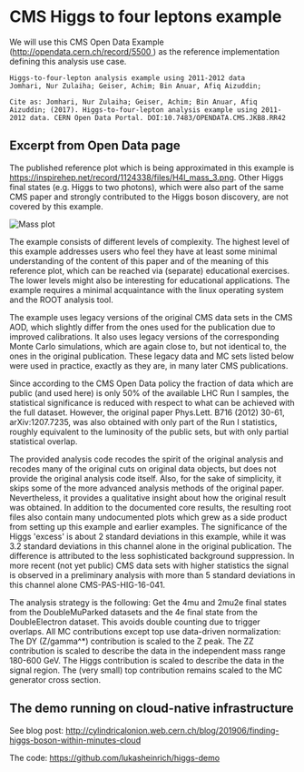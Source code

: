 # CMS Higgs to four leptons example

We will use this CMS Open Data Example ([http://opendata.cern.ch/record/5500 ](http://opendata.cern.ch/record/5500) )
as the reference implementation defining this analysis use case. 

```
Higgs-to-four-lepton analysis example using 2011-2012 data
Jomhari, Nur Zulaiha; Geiser, Achim; Bin Anuar, Afiq Aizuddin;

Cite as: Jomhari, Nur Zulaiha; Geiser, Achim; Bin Anuar, Afiq Aizuddin; (2017). Higgs-to-four-lepton analysis example using 2011-2012 data. CERN Open Data Portal. DOI:10.7483/OPENDATA.CMS.JKB8.RR42
```

## Excerpt from Open Data page

The published reference plot which is being approximated in this example is https://inspirehep.net/record/1124338/files/H4l_mass_3.png. Other Higgs final states (e.g. Higgs to two photons), which were also part of the same CMS paper and strongly contributed to the Higgs boson discovery, are not covered by this example.

![Mass plot](https://inspirehep.net/record/1124338/files/H4l_mass_v3.png)

The example consists of different levels of complexity. The highest level of this example addresses users who feel they have at least some minimal understanding of the content of this paper and of the meaning of this reference plot, which can be reached via (separate) educational exercises. The lower levels might also be interesting for educational applications. The example requires a minimal acquaintance with the linux operating system and the ROOT analysis tool.

The example uses legacy versions of the original CMS data sets in the CMS AOD, which slightly differ from the ones used for the publication due to improved calibrations. It also uses legacy versions of the corresponding Monte Carlo simulations, which are again close to, but not identical to, the ones in the original publication. These legacy data and MC sets listed below were used in practice, exactly as they are, in many later CMS publications.

Since according to the CMS Open Data policy the fraction of data which are public (and used here) is only 50% of the available LHC Run I samples, the statistical significance is reduced with respect to what can be achieved with the full dataset. However, the original paper Phys.Lett. B716 (2012) 30-61, arXiv:1207.7235, was also obtained with only part of the Run I statistics, roughly equivalent to the luminosity of the public sets, but with only partial statistical overlap.

The provided analysis code recodes the spirit of the original analysis and recodes many of the original cuts on original data objects, but does not provide the original analysis code itself. Also, for the sake of simplicity, it skips some of the more advanced analysis methods of the original paper. Nevertheless, it provides a qualitative insight about how the original result was obtained. In addition to the documented core results, the resulting root files also contain many undocumented plots which grew as a side product from setting up this example and earlier examples. The significance of the Higgs 'excess' is about 2 standard deviations in this example, while it was 3.2 standard deviations in this channel alone in the original publication. The difference is attributed to the less sophisticated background suppression. In more recent (not yet public) CMS data sets with higher statistics the signal is observed in a preliminary analysis with more than 5 standard deviations in this channel alone CMS-PAS-HIG-16-041.

The analysis strategy is the following: Get the 4mu and 2mu2e final states from the DoubleMuParked datasets and the 4e final state from the DoubleElectron dataset. This avoids double counting due to trigger overlaps. All MC contributions except top use data-driven normalization: The DY (Z/gamma^*) contribution is scaled to the Z peak. The ZZ contribution is scaled to describe the data in the independent mass range 180-600 GeV. The Higgs contribution is scaled to describe the data in the signal region. The (very small) top contribution remains scaled to the MC generator cross section.


## The demo running on cloud-native infrastructure

See blog post: http://cylindricalonion.web.cern.ch/blog/201906/finding-higgs-boson-within-minutes-cloud

The code: https://github.com/lukasheinrich/higgs-demo 
